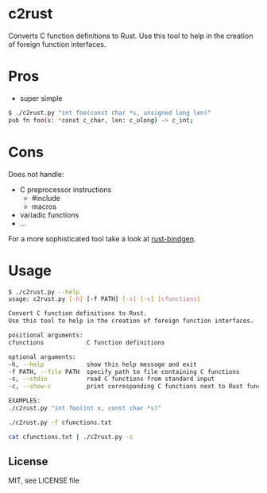 # c2rust

Converts C function definitions to Rust. Use this tool to help in the creation of foreign function interfaces.

# Pros
* super simple
```sh
$ ./c2rust.py "int foo(const char *s, unsigned long len)"
pub fn foo(s: *const c_char, len: c_ulong) -> c_int;
```

# Cons

Does not handle:
* C preprocessor instructions
  * #include
  * macros
* variadic functions
* ...

For a more sophisticated tool take a look at [rust-bindgen](https://github.com/crabtw/rust-bindgen).

# Usage
```sh
$ ./c2rust.py --help
usage: c2rust.py [-h] [-f PATH] [-s] [-c] [cfunctions]

Convert C function definitions to Rust.
Use this tool to help in the creation of foreign function interfaces.

positional arguments:
cfunctions            C function definitions

optional arguments:
-h, --help            show this help message and exit
-f PATH, --file PATH  specify path to file containing C functions
-s, --stdin           read C functions from standard input
-c, --show-c          print corresponding C functions next to Rust functions

EXAMPLES:
./c2rust.py "int foo(int x, const char *s)"

./c2rust.py -f cfunctions.txt

cat cfunctions.txt | ./c2rust.py -s
```

## License

MIT, see LICENSE file
